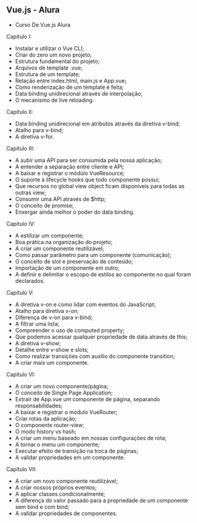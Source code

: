 ## Vue.js - Alura

- Curso De Vue.js Alura

<p>Capítulo I:</p>
    <ul>
        <li> Instalar e utilizar o Vue CLI; </li>
        <li> Criar do zero um novo projeto; </li>
        <li> Estrutura fundamental do projeto; </li>
        <li> Arquivos de template .vue; </li>
        <li> Estrutura de um template; </li>
        <li> Relação entre index.html, main.js e App.vue; </li>
        <li> Como renderização de um template é feita; </li>
        <li> Data binding unidirecional através de interpolação; </li>
        <li> O mecanismo de live reloading. </li>
    </ul>

<p>Capítulo II:</p>
    <ul>
        <li> Data binding unidirecional em atributos através da diretiva v-bind; </li>
        <li> Atalho para v-bind; </li>
        <li> A diretiva v-for. </li>
    </ul>

<p>Capítulo III:</p>
    <ul>
        <li> A subir uma API para ser consumida pela nossa aplicação; </li>
        <li> A entender a separação entre cliente e API; </li>
        <li> A baixar e registrar o módulo VueResource; </li>
        <li> O suporte à lifecycle hooks que todo componente possui; </li>
        <li> Que recursos no global view object ficam disponíveis para todas as outras view; </li>
        <li> Consumir uma API através de $http; </li>
        <li> O conceito de promise; </li>
        <li> Enxergar ainda melhor o poder do data binding. </li>
    </ul>

<p>Capítulo IV:</p>
    <ul>
        <li> A estilizar um componente; </li>
        <li> Boa prática na organização do projeto; </li>
        <li> A criar um componente reutilizável; </li>
        <li> Como passar parâmetro para um componente (comunicação); </li>
        <li> O conceito de slot e preservação de conteúdo; </li>
        <li> Importação de um componente em outro; </li>
        <li> A definir e delimitar o escopo de estilos ao componente no qual foram declarados. </li>  
    </ul>

<p>Capítulo V:</p>
    <ul>
        <li> A diretiva v-on e como lidar com eventos do JavaScript; </li>
        <li> Atalho para diretiva v-on; </li>
        <li> Diferença de v-on para v-bind; </li>
        <li> A filtrar uma lista; </li>
        <li> Compreender o uso de computed property; </li>
        <li> Que podemos acessar qualquer propriedade de data através de this; </li>
        <li> A diretiva v-show; </li>
        <li> Detalhe entre v-show e slots; </li>
        <li> Como realizar transições com auxílio do componente transition; </li>
        <li> A criar mais um componente. </li>
    </ul>

<p>Capítulo VI:</p>
    <ul>
        <li> A criar um novo componente/página; </li>
        <li> O conceito de Single Page Application; </li>
        <li> Extrair de App.vue um componente de página, separando responsabilidades; </li>
        <li> A baixar e registrar o módulo VueRouter; </li>
        <li> Criar rotas da aplicação; </li>
        <li> O componente router-view; </li>
        <li> O modo history vs hash; </li>
        <li> A criar um menu baseado em nossas configurações de rota; </li>
        <li> A tornar o menu um componente; </li>
        <li> Executar efeito de transição na troca de páginas; </li>
        <li> A validar propriedades em um componente.  </li>
    </ul>


<p>Capítulo VII:</p>
    <ul>
        <li> A criar um novo componente reutilizável; </li>
        <li> A criar nossos próprios eventos; </li>
        <li> A aplicar classes condicionalmente; </li>
        <li> A diferença do valor passado para a propriedade de um componente sem bind e com bind; </li>
        <li> A validar propriedades de componentes. </li>
    </ul>